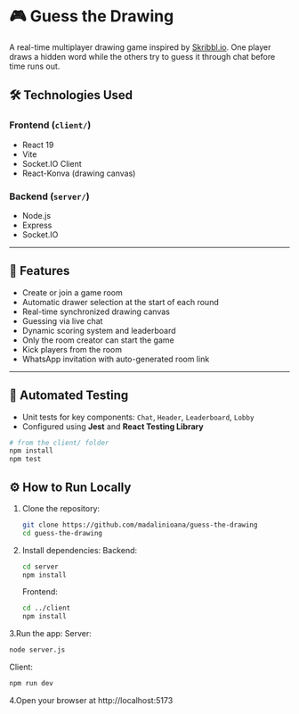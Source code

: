 # 🎮 Guess the Drawing

A real-time multiplayer drawing game inspired by [Skribbl.io](https://skribbl.io). One player draws a hidden word while the others try to guess it through chat before time runs out.

## 🛠️ Technologies Used

### Frontend (`client/`)

- React 19
- Vite
- Socket.IO Client
- React-Konva (drawing canvas)

### Backend (`server/`)

- Node.js
- Express
- Socket.IO

---

## 🚀 Features

- Create or join a game room
- Automatic drawer selection at the start of each round
- Real-time synchronized drawing canvas
- Guessing via live chat
- Dynamic scoring system and leaderboard
- Only the room creator can start the game
- Kick players from the room
- WhatsApp invitation with auto-generated room link

---

## 🧪 Automated Testing

- Unit tests for key components: `Chat`, `Header`, `Leaderboard`, `Lobby`
- Configured using **Jest** and **React Testing Library**

```bash
# from the client/ folder
npm install
npm test
```

## ⚙️ How to Run Locally

1. Clone the repository:
   ```bash
   git clone https://github.com/madalinioana/guess-the-drawing
   cd guess-the-drawing
   ```
2. Install dependencies:
   Backend:
   ```bash
   cd server
   npm install
   ```
   Frontend:
   ```bash
   cd ../client
   npm install
   ```
3.Run the app:
  Server:
  ```bash 
  node server.js
  ```
  Client:
  ```bash
  npm run dev
  ```
4.Open your browser at http://localhost:5173
   


